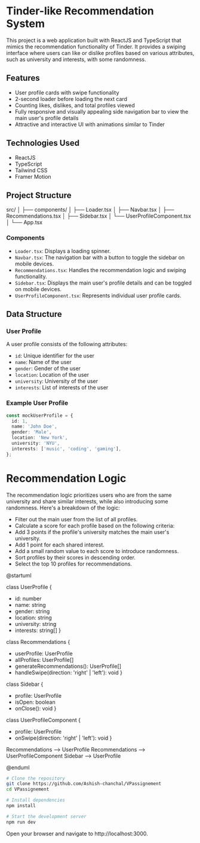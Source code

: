 # Tinder-like Recommendation System

This project is a web application built with ReactJS and TypeScript that mimics the recommendation functionality of Tinder. It provides a swiping interface where users can like or dislike profiles based on various attributes, such as university and interests, with some randomness.

## Features

- User profile cards with swipe functionality
- 2-second loader before loading the next card
- Counting likes, dislikes, and total profiles viewed
- Fully responsive and visually appealing side navigation bar to view the main user's profile details
- Attractive and interactive UI with animations similar to Tinder

## Technologies Used

- ReactJS
- TypeScript
- Tailwind CSS
- Framer Motion

## Project Structure

src/
│
├── components/
│ ├── Loader.tsx
│ ├── Navbar.tsx
│ ├── Recommendations.tsx
│ ├── Sidebar.tsx
│ └── UserProfileComponent.tsx
│
└── App.tsx


### Components

- `Loader.tsx`: Displays a loading spinner.
- `Navbar.tsx`: The navigation bar with a button to toggle the sidebar on mobile devices.
- `Recommendations.tsx`: Handles the recommendation logic and swiping functionality.
- `Sidebar.tsx`: Displays the main user's profile details and can be toggled on mobile devices.
- `UserProfileComponent.tsx`: Represents individual user profile cards.

## Data Structure

### User Profile

A user profile consists of the following attributes:
- `id`: Unique identifier for the user
- `name`: Name of the user
- `gender`: Gender of the user
- `location`: Location of the user
- `university`: University of the user
- `interests`: List of interests of the user

### Example User Profile

```typescript
const mockUserProfile = {
  id: 1,
  name: 'John Doe',
  gender: 'Male',
  location: 'New York',
  university: 'NYU',
  interests: ['music', 'coding', 'gaming'],
};
```
# Recommendation Logic
The recommendation logic prioritizes users who are from the same university and share similar interests, while also introducing some randomness. Here's a breakdown of the logic:

- Filter out the main user from the list of all profiles.
- Calculate a score for each profile based on the following criteria:
- Add 3 points if the profile's university matches the main user's university.
- Add 1 point for each shared interest.
- Add a small random value to each score to introduce randomness.
- Sort profiles by their scores in descending order.
- Select the top 10 profiles for recommendations.

@startuml

class UserProfile {
  - id: number
  - name: string
  - gender: string
  - location: string
  - university: string
  - interests: string[]
}

class Recommendations {
  + userProfile: UserProfile
  + allProfiles: UserProfile[]
  + generateRecommendations(): UserProfile[]
  + handleSwipe(direction: 'right' | 'left'): void
}

class Sidebar {
  + profile: UserProfile
  + isOpen: boolean
  + onClose(): void
}

class UserProfileComponent {
  + profile: UserProfile
  + onSwipe(direction: 'right' | 'left'): void
}

Recommendations --> UserProfile
Recommendations --> UserProfileComponent
Sidebar --> UserProfile

@enduml

 ```bash
# Clone the repository
git clone https://github.com/Ashish-chanchal/VPassignement
cd VPassignement

# Install dependencies
npm install

# Start the development server
npm run dev
```
Open your browser and navigate to http://localhost:3000.
